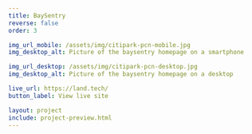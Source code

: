 ```yaml
---
title: BaySentry
reverse: false
order: 3

img_url_mobile: /assets/img/citipark-pcn-mobile.jpg
img_desktop_alt: Picture of the baysentry homepage on a smartphone

img_url_desktop: /assets/img/citipark-pcn-desktop.jpg
img_desktop_alt: Picture of the baysentry homepage on a desktop

live_url: https://land.tech/
button_label: View live site

layout: project
include: project-preview.html
---
```

